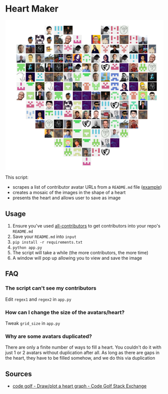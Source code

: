 # Heart Maker

<p align="center">
<img align="center" src="example.png">
</p>

This script:
- scrapes a list of contributor avatar URLs from a `README.md` file ([example](https://github.com/jina-ai/jina/#contributors-))
- creates a mosaic of the images in the shape of a heart
- presents the heart and allows user to save as image

## Usage

1. Ensure you've used [all-contributors](https://github.com/all-contributors/all-contributors) to get contributors into your repo's `README.md`
2. Save your `README.md` into `input`
3. `pip install -r requirements.txt`
4. `python app.py`
5. The script will take a while (the more contributors, the more time)
6. A window will pop up allowing you to view and save the image

## FAQ

### The script can't see my contributors

Edit `regex1` and `regex2` in `app.py`

### How can I change the size of the avatars/heart?

Tweak `grid_size` in `app.py`

### Why are some avatars duplicated?

There are only a finite number of ways to fill a heart. You couldn't do it with just 1 or 2 avatars without duplication after all. As long as there are gaps in the heart, they have to be filled somehow, and we do this via duplication

## Sources

- [code golf - Draw/plot a heart graph - Code Golf Stack Exchange](https://codegolf.stackexchange.com/questions/109917/draw-plot-a-heart-graph)
